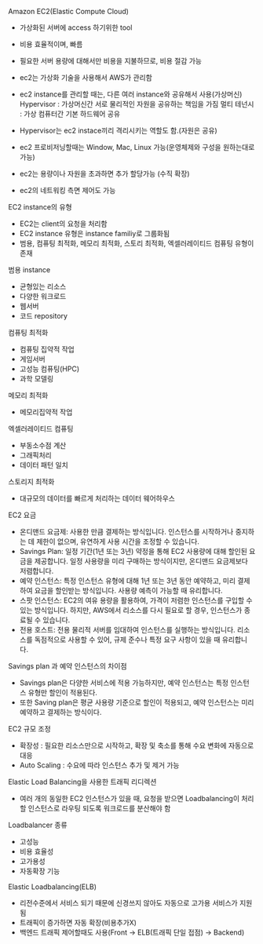 Amazon EC2(Elastic Compute Cloud)
- 가상화된 서버에 access 하기위한 tool
- 비용 효율적이며, 빠름
- 필요한 서버 용량에 대해서만 비용을 지불하므로, 비용 절감 가능
- ec2는 가상화 기술을 사용해서 AWS가 관리함
- ec2 instance를 관리할 때는, 다른 여러 instance와 공유해서 사용(가상머신)
Hypervisor : 가상머신간 서로 물리적인 자원을 공유하는 책임을 가짐
멀티 테넌시 : 가상 컴퓨터간 기본 하드웨어 공유

- Hypervisor는 ec2 instace끼리 격리시키는 역할도 함.(자원은 공유)
- ec2 프로비저닝할때는 Window, Mac, Linux 가능(운영체제와 구성을 원하는대로 가능)
- ec2는 용량이나 자원을 초과하면 추가 할당가능 (수직 확장)
- ec2의 네트워킹 측면 제어도 가능

EC2 instance의 유형
- EC2는 client의 요청을 처리함
- EC2 instance 유형은 instance familiy로 그룹화됨
- 범용, 컴퓨팅 최적화, 메모리 최적화, 스토리 최적화, 엑셀러레이티드 컴퓨팅 유형이 존재

범용 instance
- 균형있는 리소스
- 다양한 워크로드
- 웹서버
- 코드 repository

컴퓨팅 최적화
- 컴퓨팅 집약적 작업
- 게임서버
- 고성능 컴퓨팅(HPC)
- 과학 모델링

메모리 최적화
- 메모리집약적 작업

엑셀러레이티드 컴퓨팅
- 부동소수점 계산
- 그래픽처리
- 데이터 패턴 일치

스토리지 최적화
- 대규모의 데이터를 빠르게 처리하는 데이터 웨어하우스

EC2 요금
- 온디맨드 요금제: 사용한 만큼 결제하는 방식입니다. 인스턴스를 시작하거나 중지하는 데 제한이 없으며, 유연하게 사용 시간을 조정할 수 있습니다.
- Savings Plan: 일정 기간(1년 또는 3년) 약정을 통해 EC2 사용량에 대해 할인된 요금을 제공합니다. 일정 사용량을 미리 구매하는 방식이지만, 온디맨드 요금제보다 저렴합니다. 
- 예약 인스턴스: 특정 인스턴스 유형에 대해 1년 또는 3년 동안 예약하고, 미리 결제하여 요금을 할인받는 방식입니다. 사용량 예측이 가능할 때 유리합니다.
- 스팟 인스턴스: EC2의 여유 용량을 활용하여, 가격이 저렴한 인스턴스를 구입할 수 있는 방식입니다. 하지만, AWS에서 리소스를 다시 필요로 할 경우, 인스턴스가 종료될 수 있습니다.
- 전용 호스트: 전용 물리적 서버를 임대하여 인스턴스를 실행하는 방식입니다. 리소스를 독점적으로 사용할 수 있어, 규제 준수나 특정 요구 사항이 있을 때 유리합니다.

Savings plan 과 예약 인스턴스의 차이점 
- Savings plan은 다양한 서비스에 적용 가능하지만, 예약 인스턴스는 특정 인스턴스 유형만 할인이 적용된다. 
- 또한 Saving plan은 평균 사용량 기준으로 할인이 적용되고, 예약 인스턴스는 미리 예약하고 결제하는 방식이다.

EC2 규모 조정
- 확장성 : 필요한 리소스만으로 시작하고, 확장 및 축소를 통해 수요 변화에 자동으로 대응
- Auto Scaling : 수요에 따라 인스턴스 추가 및 제거 가능

Elastic Load Balancing을 사용한 트래픽 리디렉션
- 여러 개의 동일한 EC2 인스턴스가 있을 때, 요청을 받으면 Loadbalancing이 처리할 인스턴스로 라우팅 되도록 워크로드를 분산해야 함

Loadbalancer 종류
- 고성능
- 비용 효율성
- 고가용성
- 자동확장 기능

Elastic Loadbalancing(ELB)
- 리전수준에서 서비스 되기 때문에 신경쓰지 않아도 자동으로 고가용 서비스가 지원됨
- 트래픽이 증가하면 자동 확장(비용추가X)
- 백엔드 트래픽 제어할때도 사용(Front -> ELB(트래픽 단일 접점) -> Backend)

